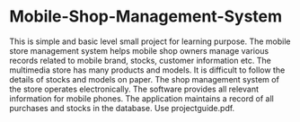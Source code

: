 # Mobile-Shop-Management-System
This is simple and basic level small project for learning purpose. The mobile store management system helps mobile shop owners manage various records related to mobile brand, stocks, customer information etc. The multimedia store has many products and models. It is difficult to follow the details of stocks and models on paper. The shop management system of the store operates electronically. The software provides all relevant information for mobile phones. The application maintains a record of all purchases and stocks in the database.
Use projectguide.pdf.
